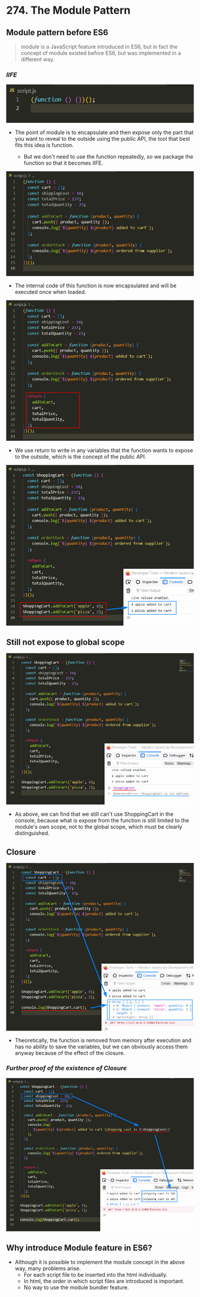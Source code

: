 # 274. The Module Pattern

## Module pattern before ES6

> module is a JavaScript feature introduced in ES6, but in fact the concept of module existed before ES6, but was implemented in a different way.

### _IIFE_

![Alt IIFE](pic/bandicam%202022-09-14%2009-18-05-777.jpg)

- The point of module is to encapsulate and then expose only the part that you want to reveal to the outside using the public API, the tool that best fits this idea is function.

  - But we don't need to use the function repeatedly, so we package the function so that it becomes IIFE.

![Alt encapsulate code in IIFE](pic/bandicam%202022-09-14%2009-23-11-393.jpg)

- The internal code of this function is now encapsulated and will be executed once when loaded.

![Alt add return in IIFE](pic/bandicam%202022-09-14%2009-24-20-295.jpg)

- We use return to write in any variables that the function wants to expose to the outside, which is the concept of the public API.

![Alt use public API of IIFE](pic/bandicam%202022-09-14%2009-27-07-538.jpg)

## Still not expose to global scope

![Alt try to use public API in console](pic/bandicam%202022-09-14%2009-27-53-449.jpg)

- As above, we can find that we still can't use ShoppingCart in the console, because what is expose from the function is still limited to the module's own scope, not to the global scope, which must be clearly distinguished.

## Closure

![Alt closure of IIFE 1](pic/bandicam%202022-09-14%2009-30-57-112.jpg)

- Theoretically, the function is removed from memory after execution and has no ability to save the variables, but we can obviously access them anyway because of the effect of the closure.

### _Further proof of the existence of Closure_

![Alt closure of IIFE 2](pic/bandicam%202022-09-14%2009-33-14-780.jpg)

## Why introduce Module feature in ES6?

- Although it is possible to implement the module concept in the above way, many problems arise.
  - For each script file to be inserted into the html individually.
  - In html, the order in which script files are introduced is important.
  - No way to use the module bundler feature.
